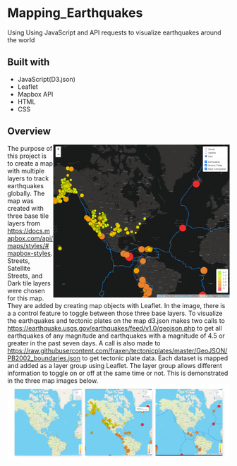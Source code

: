 # Mapping_Earthquakes
Using Using JavaScript and API requests to visualize earthquakes around the world

## Built with
- JavaScript(D3.json)
- Leaflet
- Mapbox API
- HTML
- CSS

## Overview
 
 <img align="right" src="Earthquake_Challenge/static/images/alllayers.png"  width="400"> The purpose of this project is to create a map with multiple layers to track earthquakes globally. 
The map was created with three base tile layers from https://docs.mapbox.com/api/maps/styles/#mapbox-styles. Streets, Satellite Streets, and Dark tile layers were chosen for this map. They are added by creating map objects with Leaflet.
In the image, there is a a control feature to toggle between those three base layers. To visualize the earthquakes and tectonic plates on the map d3.json makes two calls to https://earthquake.usgs.gov/earthquakes/feed/v1.0/geojson.php to get all earthquakes of any magnitude and earthquakes with a magnitude of 4.5 or greater in the past seven days. 
A call is also made to https://raw.githubusercontent.com/fraxen/tectonicplates/master/GeoJSON/PB2002_boundaries.json to get tectonic plate data. Each dataset is mapped and added as a layer group using Leaflet. The layer group allows different information to toggle on or off at the same time or not. This is demonstrated in the three map images below. <img align="left" src="Earthquake_Challenge/static/images/toggle.png" width="650">